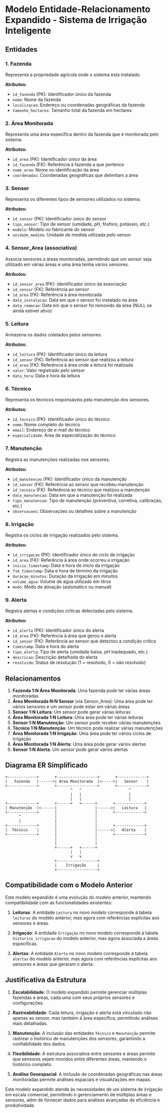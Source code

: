 # Modelo Entidade-Relacionamento Expandido - Sistema de Irrigação Inteligente

## Entidades

### 1. Fazenda
Representa a propriedade agrícola onde o sistema está instalado.

**Atributos:**
- `id_fazenda` (PK): Identificador único da fazenda
- `nome`: Nome da fazenda
- `localizacao`: Endereço ou coordenadas geográficas da fazenda
- `tamanho_hectares`: Tamanho total da fazenda em hectares

### 2. Área Monitorada
Representa uma área específica dentro da fazenda que é monitorada pelo sistema.

**Atributos:**
- `id_area` (PK): Identificador único da área
- `id_fazenda` (FK): Referência à fazenda a que pertence
- `nome_area`: Nome ou identificação da área
- `coordenadas`: Coordenadas geográficas que delimitam a área

### 3. Sensor
Representa os diferentes tipos de sensores utilizados no sistema.

**Atributos:**
- `id_sensor` (PK): Identificador único do sensor
- `tipo_sensor`: Tipo de sensor (umidade, pH, fósforo, potássio, etc.)
- `modelo`: Modelo ou fabricante do sensor
- `unidade_medida`: Unidade de medida utilizada pelo sensor

### 4. Sensor_Area (associativa)
Associa sensores a áreas monitoradas, permitindo que um sensor seja utilizado em várias áreas e uma área tenha vários sensores.

**Atributos:**
- `id_sensor_area` (PK): Identificador único da associação
- `id_sensor` (FK): Referência ao sensor
- `id_area` (FK): Referência à área monitorada
- `data_instalacao`: Data em que o sensor foi instalado na área
- `data_remocao`: Data em que o sensor foi removido da área (NULL se ainda estiver ativo)

### 5. Leitura
Armazena os dados coletados pelos sensores.

**Atributos:**
- `id_leitura` (PK): Identificador único da leitura
- `id_sensor` (FK): Referência ao sensor que realizou a leitura
- `id_area` (FK): Referência à área onde a leitura foi realizada
- `valor`: Valor registrado pelo sensor
- `data_hora`: Data e hora da leitura

### 6. Técnico
Representa os técnicos responsáveis pela manutenção dos sensores.

**Atributos:**
- `id_tecnico` (PK): Identificador único do técnico
- `nome`: Nome completo do técnico
- `email`: Endereço de e-mail do técnico
- `especialidade`: Área de especialização do técnico

### 7. Manutenção
Registra as manutenções realizadas nos sensores.

**Atributos:**
- `id_manutencao` (PK): Identificador único da manutenção
- `id_sensor` (FK): Referência ao sensor que recebeu manutenção
- `id_tecnico` (FK): Referência ao técnico que realizou a manutenção
- `data_manutencao`: Data em que a manutenção foi realizada
- `tipo_manutencao`: Tipo de manutenção (preventiva, corretiva, calibração, etc.)
- `observacoes`: Observações ou detalhes sobre a manutenção

### 8. Irrigação
Registra os ciclos de irrigação realizados pelo sistema.

**Atributos:**
- `id_irrigacao` (PK): Identificador único do ciclo de irrigação
- `id_area` (FK): Referência à área onde ocorreu a irrigação
- `inicio_timestamp`: Data e hora de início da irrigação
- `fim_timestamp`: Data e hora de término da irrigação
- `duracao_minutos`: Duração da irrigação em minutos
- `volume_agua`: Volume de água utilizado em litros
- `modo`: Modo de ativação (automático ou manual)

### 9. Alerta
Registra alertas e condições críticas detectadas pelo sistema.

**Atributos:**
- `id_alerta` (PK): Identificador único do alerta
- `id_area` (FK): Referência à área que gerou o alerta
- `id_sensor` (FK): Referência ao sensor que detectou a condição crítica
- `timestamp`: Data e hora do alerta
- `tipo_alerta`: Tipo de alerta (umidade baixa, pH inadequado, etc.)
- `descricao`: Descrição detalhada do alerta
- `resolvido`: Status de resolução (1 = resolvido, 0 = não resolvido)

## Relacionamentos

1. **Fazenda 1:N Área Monitorada**: Uma fazenda pode ter várias áreas monitoradas
2. **Área Monitorada N:N Sensor** (via Sensor_Area): Uma área pode ter vários sensores e um sensor pode estar em várias áreas
3. **Sensor 1:N Leitura**: Um sensor pode gerar várias leituras
4. **Área Monitorada 1:N Leitura**: Uma área pode ter várias leituras
5. **Sensor 1:N Manutenção**: Um sensor pode receber várias manutenções
6. **Técnico 1:N Manutenção**: Um técnico pode realizar várias manutenções
7. **Área Monitorada 1:N Irrigação**: Uma área pode ter vários ciclos de irrigação
8. **Área Monitorada 1:N Alerta**: Uma área pode gerar vários alertas
9. **Sensor 1:N Alerta**: Um sensor pode gerar vários alertas

## Diagrama ER Simplificado

```
+-------------+       +------------------+       +-------------+
|   Fazenda   |------>| Área Monitorada  |<----->|   Sensor    |
+-------------+       +------------------+       +-------------+
                             ^   ^                     ^
                             |   |                     |
                             |   |                     |
+-------------+       +------+   +------+       +-------------+
| Manutenção  |<------|                 |------>|   Leitura   |
+-------------+       |                 |       +-------------+
      ^               |                 |
      |               |                 |
+-------------+       |                 |       +-------------+
|  Técnico    |       |                 |------>|   Alerta    |
+-------------+       |                 |       +-------------+
                      |                 |
                      |                 |
                      +------+   +------+
                             |   |
                             v   v
                      +------------------+
                      |    Irrigação     |
                      +------------------+
```

## Compatibilidade com o Modelo Anterior

Este modelo expandido é uma evolução do modelo anterior, mantendo compatibilidade com as funcionalidades existentes:

1. **Leituras**: A entidade `Leitura` no novo modelo corresponde à tabela `leituras` do modelo anterior, mas agora com referências explícitas aos sensores e áreas.

2. **Irrigação**: A entidade `Irrigação` no novo modelo corresponde à tabela `historico_irrigacao` do modelo anterior, mas agora associada a áreas específicas.

3. **Alertas**: A entidade `Alerta` no novo modelo corresponde à tabela `alertas` do modelo anterior, mas agora com referências explícitas aos sensores e áreas que geraram o alerta.

## Justificativa da Estrutura

1. **Escalabilidade**: O modelo expandido permite gerenciar múltiplas fazendas e áreas, cada uma com seus próprios sensores e configurações.

2. **Rastreabilidade**: Cada leitura, irrigação e alerta está vinculado não apenas ao sensor, mas também à área específica, permitindo análises mais detalhadas.

3. **Manutenção**: A inclusão das entidades `Técnico` e `Manutenção` permite rastrear o histórico de manutenções dos sensores, garantindo a confiabilidade dos dados.

4. **Flexibilidade**: A estrutura associativa entre sensores e áreas permite que sensores sejam movidos entre diferentes áreas, mantendo o histórico completo.

5. **Análise Geoespacial**: A inclusão de coordenadas geográficas nas áreas monitoradas permite análises espaciais e visualizações em mapas.

Este modelo expandido atende às necessidades de um sistema de irrigação em escala comercial, permitindo o gerenciamento de múltiplas áreas e sensores, além de fornecer dados para análises avançadas de eficiência e produtividade.